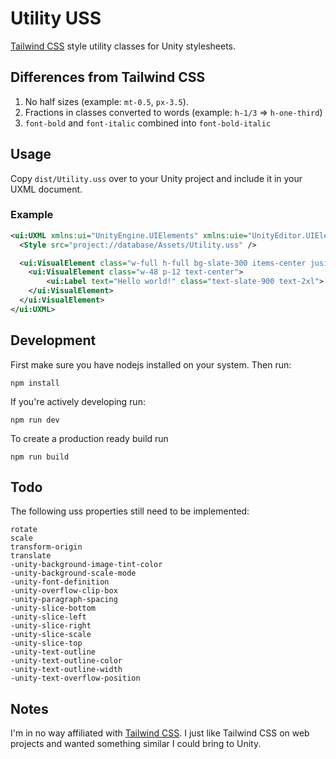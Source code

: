 # Utility USS

[Tailwind CSS](https://tailwindcss.com) style utility classes for Unity stylesheets.

## Differences from Tailwind CSS

1. No half sizes (example: `mt-0.5`, `px-3.5`).
2. Fractions in classes converted to words (example: `h-1/3` => `h-one-third`)
3. `font-bold` and `font-italic` combined into `font-bold-italic`

## Usage

Copy `dist/Utility.uss` over to your Unity project and include it in your UXML document.

### Example

```xml
<ui:UXML xmlns:ui="UnityEngine.UIElements" xmlns:uie="UnityEditor.UIElements" xsi="http://www.w3.org/2001/XMLSchema-instance" engine="UnityEngine.UIElements" editor="UnityEditor.UIElements" noNamespaceSchemaLocation="../../UIElementsSchema/UIElements.xsd" editor-extension-mode="False">
  <Style src="project://database/Assets/Utility.uss" />

  <ui:VisualElement class="w-full h-full bg-slate-300 items-center jusitfy-center">
    <ui:VisualElement class="w-48 p-12 text-center">
        <ui:Label text="Hello world!" class="text-slate-900 text-2xl">
    </ui:VisualElement>
  </ui:VisualElement>
</ui:UXML>
```

## Development

First make sure you have nodejs installed on your system. Then run:

```
npm install
```

If you're actively developing run:

```
npm run dev
```

To create a production ready build run

```
npm run build
```

## Todo

The following uss properties still need to be implemented:

```
rotate
scale
transform-origin
translate
-unity-background-image-tint-color
-unity-background-scale-mode
-unity-font-definition
-unity-overflow-clip-box
-unity-paragraph-spacing
-unity-slice-bottom
-unity-slice-left
-unity-slice-right
-unity-slice-scale
-unity-slice-top
-unity-text-outline
-unity-text-outline-color
-unity-text-outline-width
-unity-text-overflow-position
```

## Notes

I'm in no way affiliated with [Tailwind CSS](https://tailwindcss.com). I just like Tailwind CSS on web projects and wanted something similar I could bring to Unity.

